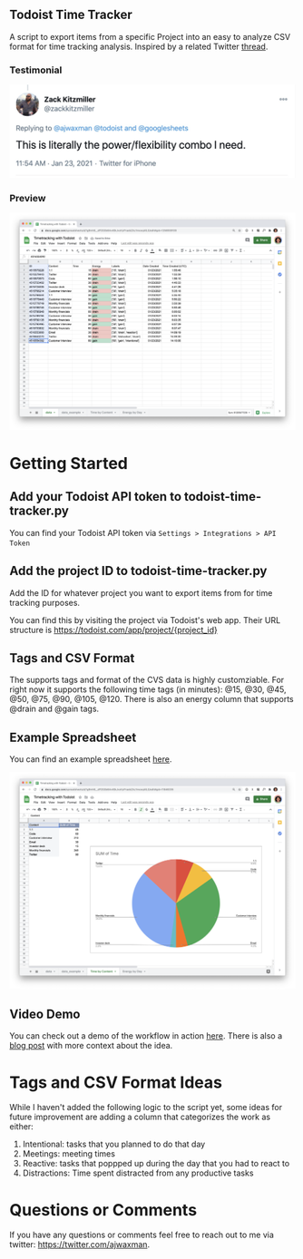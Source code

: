## Todoist Time Tracker 
A script to export items from a specific Project into an easy to analyze CSV format for time tracking analysis. Inspired by a related Twitter [thread](https://twitter.com/karrisaarinen/status/1352685228242784256).

### Testimonial
![Testimonial](./images/tweet.png "Testimonial")

### Preview
![Data](./images/data.png "Data")

# Getting Started

## Add your Todoist API token to todoist-time-tracker.py

You can find your Todoist API token via ```Settings > Integrations > API Token```

## Add the project ID to todoist-time-tracker.py 

Add the ID for whatever project you want to export items from for time tracking purposes.

You can find this by visiting the project via Todoist's web app. Their URL structure is https://todoist.com/app/project/{project_id}

## Tags and CSV Format

The supports tags and format of the CVS data is highly customziable. For right now it supports the following time tags (in minutes): @15, @30, @45, @50, @75, @90, @105, @120. There is also an energy column that supports @drain and @gain tags.

## Example Spreadsheet
You can find an example spreadsheet [here](https://docs.google.com/spreadsheets/d/1g9mh8__dP2G0b64v4SkJvoVyIFraebZAz1mceoj4lL0/edit?usp=sharing).

![Graph](./images/graph.png "Graph")

## Video Demo
You can check out a demo of the workflow in action [here](https://www.loom.com/share/66aed12aa5f14cbdadb75754ef513b55). There is also a [blog post](https://blog.awaxman.com/time-tracking-with-todoist) with more context about the idea.


# Tags and CSV Format Ideas

While I haven't added the following logic to the script yet, some ideas for future improvement are adding a column that categorizes the work as either:
1. Intentional: tasks that you planned to do that day
2. Meetings: meeting times
3. Reactive: tasks that poppped up during the day that you had to react to
4. Distractions: Time spent distracted from any productive tasks

# Questions or Comments
If you have any questions or comments feel free to reach out to me via twitter: https://twitter.com/ajwaxman.
